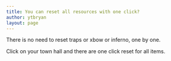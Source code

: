```yaml
---
title: You can reset all resources with one click?
author: ytbryan
layout: page
---
```

There is no need to reset traps or xbow or inferno, one by one. 

Click on your town hall and there are one click reset for all items.